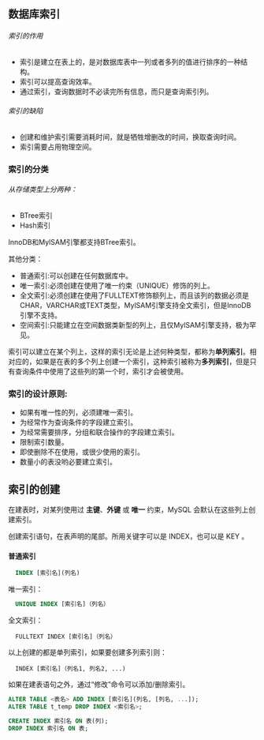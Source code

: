 ## 数据库索引

###### 索引的作用

- 索引是建立在表上的，是对数据库表中一列或者多列的值进行排序的一种结构。
- 索引可以提高查询效率。
- 通过索引，查询数据时不必读完所有信息，而只是查询索引列。

###### 索引的缺陷

- 创建和维护索引需要消耗时间，就是牺牲增删改的时间，换取查询时间。
- 索引需要占用物理空间。



### 索引的分类

###### 从存储类型上分两种：

- BTree索引
- Hash索引

InnoDB和MylSAM引擎都支持BTree索引。

其他分类：

- 普通索引:可以创建在任何数据库中。
- 唯一索引:必须创建在使用了唯一约束（UNIQUE）修饰的列上。
- 全文索引:必须创建在使用了FULLTEXT修饰额列上，而且该列的数据必须是CHAR，VARCHAR或TEXT类型，MylSAM引擎支持全文索引，但是InnoDB引擎不支持。
- 空间索引:只能建立在空间数据类新型的列上，且仅MylSAM引擎支持，极为罕见。

索引可以建立在某个列上，这样的索引无论是上述何种类型，都称为**单列索引**。相对应的，如果是在表的多个列上创建一个索引，这种索引被称为**多列索引**，但是只有查询条件中使用了这些列的第一个时，索引才会被使用。

### 索引的设计原则:

- 如果有唯一性的列，必须建唯一索引。
- 为经常作为查询条件的字段建立索引。
- 为经常需要排序，分组和联合操作的字段建立索引。
- 限制索引数量。
- 即使删除不在使用，或很少使用的索引。
- 数量小的表没哟必要建立索引。

## 索引的创建

在建表时，对某列使用过 **主键**、**外键** 或 **唯一** 约束，MySQL 会默认在这些列上创建索引。

创建索引语句，在表声明的尾部。所用关键字可以是 INDEX，也可以是 KEY 。

#### 普通索引

```sql
  INDEX [索引名](列名)
```

唯一索引：

```sql
  UNIQUE INDEX [索引名]（列名）
```

全文索引：

```
  FULLTEXT INDEX [索引名]（列名）
```

以上创建的都是单列索引，如果要创建多列索引则：

```
  INDEX [索引名]（列名1, 列名2, ...)
```

如果在建表语句之外，通过“修改”命令可以添加/删除索引。

`````sql
ALTER TABLE <表名> ADD INDEX [索引名](列名, [列名, ...]);
ALTER TABLE t_temp DROP INDEX <索引名>;

CREATE INDEX 索引名 ON 表(列);
DROP INDEX 索引名 ON 表;

`````


